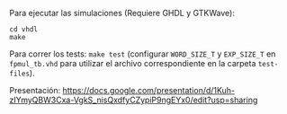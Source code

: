 Para ejecutar las simulaciones (Requiere GHDL y GTKWave):

```
cd vhdl
make
```

Para correr los tests: `make test` (configurar `WORD_SIZE_T` y `EXP_SIZE_T`
en `fpmul_tb.vhd` para utilizar el archivo correspondiente en la carpeta `test-files`).

Presentación: https://docs.google.com/presentation/d/1Kuh-zIYmyQBW3Cxa-VgkS_nisQxdfyCZypiP9ngEYx0/edit?usp=sharing
